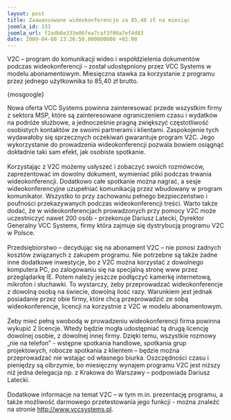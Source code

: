 ```yaml
---
layout: post
title: Zaawansowane wideokonferencje za 85,40 zł na miesiąc
joomla_id: 333
joomla_url: f2adb6e333e06fea7caf3f00a7ef4d83
date: 2009-04-08 13:26:50.000000000 +02:00
---
```

V2C &ndash; program do komunikacji wideo i wsp&oacute;łdzielenia dokument&oacute;w podczas wideokonferencji &ndash; został udostępniony przez VCC Systems w modelu abonamentowym. Miesięczna stawka za korzystanie z programu przez jednego użytkownika to 85,40 zł brutto.<p>{mosgoogle}</p><p>Nowa oferta VCC Systems powinna zainteresować przede wszystkim firmy z sektora MSP, kt&oacute;re są zainteresowane ograniczeniem czasu i wydatk&oacute;w na podr&oacute;że służbowe, a jednocześnie pragną zwiększyć częstotliwość osobistych kontakt&oacute;w ze swoimi partnerami i klientami. Zaspokojenie tych wydawałoby się sprzecznych oczekiwań gwarantuje program V2C. Jego wykorzystanie do prowadzenia wideokonferencji pozwala bowiem osiągnąć dokładnie taki sam efekt, jak osobiste spotkanie.<br /><br />Korzystając z V2C możemy usłyszeć i zobaczyć swoich rozm&oacute;wc&oacute;w, zaprezentować im dowolny dokument, wymieniać pliki podczas trwania wideokonferencji. Dodatkowo całe spotkanie można nagrać, a sesje wideokonferencyjne uzupełniać komunikacją przez wbudowany w program komunikator. Wszystko to przy zachowaniu pełnego bezpieczeństwo i poufności przekazywanych podczas wideokonferencji treści. Warto także dodać, że w wideokonferencjach prowadzonych przy pomocy V2C może uczestniczyć nawet 200 os&oacute;b - przekonuje Dariusz Latecki, Dyrektor Generalny VCC Systems, firmy kt&oacute;ra zajmuje się dystrybucją programu V2C w Polsce.&nbsp;&nbsp; <br /><br />Przedsiębiorstwo &ndash; decydując się na abonament V2C &ndash; nie ponosi żadnych koszt&oacute;w związanych z zakupem programu. Nie potrzebne są także żadne inne dodatkowe inwestycje, bo z V2C można korzystać z dowolnego komputera PC, po zalogowaniu się na specjalną stronę www przez przeglądarkę IE. Potem należy jeszcze podłączyć kamerkę internetową, mikrofon i słuchawki. To wystarczy, żeby przeprowadzać wideokonferencje z dowolną osobą na świecie, dowolną ilość razy. Warunkiem jest jednak posiadanie przez obie firmy, kt&oacute;re chcą przeprowadzić ze sobą wideokonferencje, licencji na korzystnie z V2C w modelu abonamentowym.<br /><br />Żeby mieć pełną swobodą w prowadzeniu wideokonferencji firma powinna wykupić 2 licencje. Wtedy będzie mogła udostępniać tą drugą licencję dowolnej osobie, z dowolnej innej firmy. Dzięki temu, wszystkie rozmowy &bdquo;nie na telefon&rdquo; - wstępne spotkania handlowe, spotkania grup projektowych, robocze spotkania z klientem &ndash; będzie można przeprowadzać nie wstając od własnego biurka. Oszczędności czasu i pieniędzy są olbrzymie, bo miesięczny wynajem programu V2C jest niższy niż jedna delegacja np. z Krakowa do Warszawy &ndash; podpowiada Dariusz Latecki.<br /><br />Dodatkowe informacje na temat V2C &ndash; w tym m.in. prezentację programu, a także możliwość darmowego przetestowania jego funkcji - można znaleźć na stronie <a href="http://www.vccsystems.pl" target="_blank">http://www.vccsystems.pl</a>.</p>
